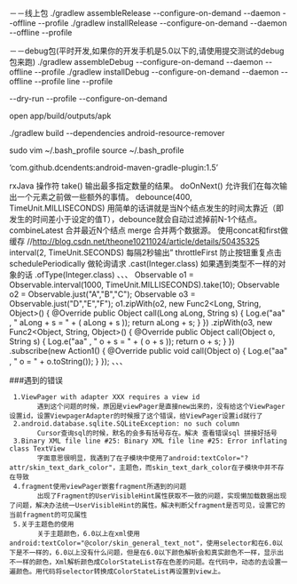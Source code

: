 －－线上包
./gradlew assembleRelease --configure-on-demand --daemon --offline --profile
./gradlew installRelease --configure-on-demand --daemon --offline --profile

－－debug包(平时开发,如果你的开发手机是5.0以下的,请使用提交测试的debug包来跑)
./gradlew assembleDebug --configure-on-demand --daemon --offline --profile
./gradlew installDebug --configure-on-demand --daemon --offline --profile
line --profile

--dry-run --profile  --configure-on-demand

open 
app/build/outputs/apk

./gradlew build --dependencies
android-resource-remover

sudo vim ~/.bash_profile
source ~/.bash_profile

‘com.github.dcendents:android-maven-gradle-plugin:1.5’

rxJava 操作符
take()
输出最多指定数量的结果。
doOnNext()
允许我们在每次输出一个元素之前做一些额外的事情。
debounce(400, TimeUnit.MILLISECONDS)
用简单的话讲就是当N个结点发生的时间太靠近（即发生的时间差小于设定的值T），debounce就会自动过滤掉前N-1个结点。
combineLatest
合并最近N个结点
merge
合并两个数据源。
使用concat和first做缓存 //http://blog.csdn.net/theone10211024/article/details/50435325
interval(2, TimeUnit.SECONDS)
每隔2秒输出”
throttleFirst
防止按钮重复点击
schedulePeriodically
做轮询请求
.cast(Integer.class)
如果遇到类型不一样的对象的话
 .ofType(Integer.class)
、、、
     Observable<Long> o1 = Observable.interval(1000, TimeUnit.MILLISECONDS).take(10);
        Observable<String> o2 = Observable.just("A","B","C");
        Observable<String> o3 = Observable.just("D","E","F");
        o1.zipWith(o2, new Func2<Long, String, Object>() {
            @Override
            public Object call(Long aLong, String s) {
                Log.e("aa" , " aLong + s = " + ( aLong + s ));
                return aLong + s;
            }
        })
                .zipWith(o3, new Func2<Object, String, Object>() {
                    @Override
                    public Object call(Object o, String s) {
                        Log.e("aa" , " o + s = " + ( o + s ));
                        return o + s;
                    }
                })
                .subscribe(new Action1<Object>() {
                    @Override
                    public void call(Object o) {
                        Log.e("aa" , " o = " + o.toString());
                    }
                });
      、、、


###遇到的错误

     1.ViewPager with adapter XXX requires a view id
           遇到这个问题的时候，原因是viewPager是直接new出来的，没有给这个ViewPager设置id，设置ViewpagerAdapter的时候报了这个错误，给ViewPager设置id就行了
     2.android.database.sqlite.SQLiteException: no such column
           Cursor查询sql的时候，默名的会多有括号存在。解决 查看错误sql 拼接好括号
     3.Binary XML file line #25: Binary XML file line #25: Error inflating class TextView
           字面意思很明显，我遇到了在子模块中使用了android:textColor="?attr/skin_text_dark_color"，主题色，而skin_text_dark_color在子模块中并不存在导致
     4.fragment使用viewPager嵌套fragment所遇到的问题
           出现了Fragment的UserVisibleHint属性获取不一致的问题，实现懒加载数据出现了问题，解决办法统一UserVisibleHint的属性。解决判断父fragment是否可见，设置它的当前fragment的可见属性   
     5.关于主题色的使用
           关于主题颜色，6.0以上在xml使用android:textColor="@color/skin_general_text_not"，使用selector和在6.0以下是不一样的，6.0以上没有什么问题，但是在6.0以下颜色解析会和真实颜色不一样，显示出不一样的颜色，Xml解析颜色成ColorStateList存在色差的问题。在代码中，动态的去设置一遍颜色。用代码将selector转换成ColorStateList再设置到view上。
                             
           